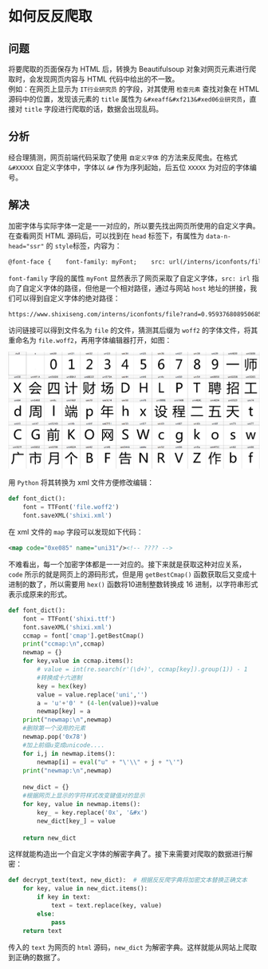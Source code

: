 # 如何反反爬取
## 问题
将要爬取的页面保存为 HTML 后，转换为 Beautifulsoup 对象对网页元素进行爬取时，会发现网页内容与 HTML 代码中给出的不一致。  
例如：在网页上显示为 `IT行业研究员` 的字段，对其使用 `检查元素` 查找对象在 HTML 源码中的位置，发现该元素的 `title` 属性为 `&#xeaff&#xf213&#xed06业研究员`，直接对 `title` 字段进行爬取的话，数据会出现乱码。
## 分析
经合理猜测，网页前端代码采取了使用 `自定义字体` 的方法来反爬虫。在格式 `&#XXXXX` 自定义字体中，字体以 `&#` 作为序列起始，后五位 `XXXXX` 为对应的字体编号。
## 解决
加密字体与实际字体一定是一一对应的，所以要先找出网页所使用的自定义字典。在查看网页 HTML 源码后，可以找到在 `head` 标签下，有属性为 `data-n-head="ssr"` 的 `style`标签，内容为：
```html
@font-face {    font-family: myFont;    src: url(/interns/iconfonts/file?rand=0.9593768089506858);}
```
`font-family` 字段的属性 `myFont` 显然表示了网页采取了自定义字体，`src: irl` 指向了自定义字体的路径，但他是一个相对路径，通过与网站 `host` 地址的拼接，我们可以得到自定义字体的绝对路径：
```html
https://www.shixiseng.com/interns/iconfonts/file?rand=0.9593768089506858
```
访问链接可以得到文件名为 `file` 的文件，猜测其后缀为 `woff2` 的字体文件，将其重命名为 `file.woff2`，再用字体编辑器打开，如图：

![Alt text](font.png)

用 `Python` 将其转换为 xml 文件方便修改编辑：
```Python
def font_dict(): 
    font = TTFont('file.woff2')
    font.saveXML('shixi.xml') 
```
在 xml 文件的 `map` 字段可以发现如下代码：
```xml
<map code="0xe085" name="uni31"/><!-- ???? -->
```
不难看出，每一个加密字体都是一一对应的。接下来就是获取这种对应关系，`code` 所示的就是网页上的源码形式，但是用 `getBestCmap()` 函数获取后又变成十进制的数了，所以需要用 `hex()` 函数将10进制整数转换成 16 进制，以字符串形式表示成原来的形式。

```Python
def font_dict():
    font = TTFont('shixi.ttf')
    font.saveXML('shixi.xml')
    ccmap = font['cmap'].getBestCmap()
    print("ccmap:\n",ccmap)
    newmap = {}
    for key,value in ccmap.items():
        # value = int(re.search(r'(\d+)', ccmap[key]).group(1)) - 1
        #转换成十六进制
        key = hex(key)
        value = value.replace('uni','')
        a = 'u'+'0' * (4-len(value))+value
        newmap[key] = a
    print("newmap:\n",newmap)
    #删除第一个没用的元素
    newmap.pop('0x78')
    #加上前缀u变成unicode....
    for i,j in newmap.items():
        newmap[i] = eval("u" + "\'\\" + j + "\'")
    print("newmap:\n",newmap)

    new_dict = {}
    #根据网页上显示的字符样式改变键值对的显示
    for key, value in newmap.items():
        key_ = key.replace('0x', '&#x')
        new_dict[key_] = value

    return new_dict
```
这样就能构造出一个自定义字体的解密字典了。接下来需要对爬取的数据进行解密：
```Python
def decrypt_text(text, new_dict):  # 根据反反爬字典将加密文本替换正确文本
    for key, value in new_dict.items():
        if key in text:
            text = text.replace(key, value)
        else:
            pass
    return text
```
传入的 `text` 为网页的 `html` 源码，`new_dict` 为解密字典。这样就能从网站上爬取到正确的数据了。